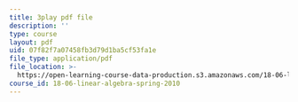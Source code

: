 ```yaml
---
title: 3play pdf file
description: ''
type: course
layout: pdf
uid: 07f82f7a07458fb3d79d1ba5cf53fa1e
file_type: application/pdf
file_location: >-
  https://open-learning-course-data-production.s3.amazonaws.com/18-06-linear-algebra-spring-2010/07f82f7a07458fb3d79d1ba5cf53fa1e_FX4C-JpTFgY.pdf
course_id: 18-06-linear-algebra-spring-2010
---
```

